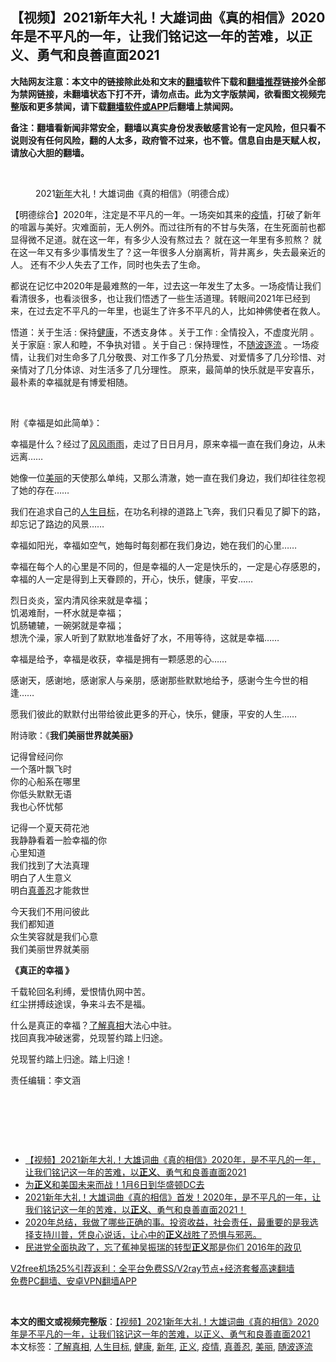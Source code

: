  <h2>【视频】2021新年大礼！大雄词曲《真的相信》2020年是不平凡的一年，让我们铭记这一年的苦难，以正义、勇气和良善直面2021</h2> <p class="notice"><b>大陆网友注意：本文中的链接除此处和文末的<a href="https://github.com/bannedbook/fanqiang" >翻墙</a>软件下载和<a href="https://github.com/killgcd/justmysocks/blob/master/README.md">翻墙推荐</a>链接外全部为禁网链接，未翻墙状态下打不开，请勿点击。此为文字版禁闻，欲看图文视频完整版和更多禁闻，请下载<a href="https://github.com/bannedbook/fanqiang">翻墙软件或APP</a>后翻墙上禁闻网。</p><p>备注：翻墙看新闻非常安全，翻墙以真实身份发表敏感言论有一定风险，但只看不说则没有任何风险，翻的人太多，政府管不过来，也不管。信息自由是天赋人权，请放心大胆的翻墙。</b></p>  <div class="entry"> <br /> <figure><figcaption class="wp-caption-text">2021<a href="https://www.bannedbook.org/bnews/tag/%E6%96%B0%E5%B9%B4/" class="st_tag internal_tag" rel="tag" title="标签 新年 下的日志">新年</a>大礼！大雄词曲《真的相信》（明德合成）</figcaption></figure> <p></p> <p>【明德综合】2020年，注定是不平凡的一年。一场突如其来的<a href="https://www.bannedbook.org/bnews/tag/%E7%96%AB%E6%83%85/" class="st_tag internal_tag" rel="tag" title="标签 疫情 下的日志">疫情</a>，打破了新年的喧嚣与美好。灾难面前，无人例外。而过往所有的不甘与失落，在生死面前也都显得微不足道。就在这一年，有多少人没有熬过去？ 就在这一年里有多煎熬？ 就在这一年又有多少事情发生了？这一年很多人分崩离析，背井离乡，失去最亲近的人。 还有不少人失去了工作，同时也失去了生命。 </p> <p></p> <p>都说在记忆中2020年是最难熬的一年，过去这一年发生了太多。一场疫情让我们看清很多，也看淡很多，也让我们悟透了一些生活道理。转眼间2021年已经到来，在过去定不平凡的一年里，也诞生了许多不平凡的人，比如神佛使者在救人。</p> <p> 悟道：关于生活 : 保持<a href="https://www.bannedbook.org/bnews/tag/%e5%81%a5%e5%ba%b7/" class="st_tag internal_tag" rel="tag" title="标签 健康 下的日志">健康</a>，不透支身体 。关于工作 : 全情投入，不虚度光阴 。关于家庭 : 家人和睦，不争执对错 。关于自己 : 保持理性，不<a href="https://www.bannedbook.org/bnews/tag/%E9%9A%8F%E6%B3%A2%E9%80%90%E6%B5%81/" class="st_tag internal_tag" rel="tag" title="标签 随波逐流 下的日志">随波逐流</a> 。一场疫情，让我们对生命多了几分敬畏、对工作多了几分热爱、对爱情多了几分珍惜、对亲情对了几分体谅、对生活多了几分理性。 原来，最简单的快乐就是平安喜乐，最朴素的幸福就是有博爱相随。</p> <p></p> <p>&nbsp;</p>  <p>附《幸福是如此简单》：</p> <p>幸福是什么？经过了<span class='wp_keywordlink'><a href="https://www.bannedbook.org/forum3/topic122.html" title="陈建国：十年风风雨雨" target="_blank">风风雨雨</a></span>，走过了日日月月，原来幸福一直在我们身边，从未远离……</p> <p>她像一位<a href="https://www.bannedbook.org/bnews/tag/%E7%BE%8E%E4%B8%BD/" class="st_tag internal_tag" rel="tag" title="标签 美丽 下的日志">美丽</a>的天使那么单纯，又那么清澈，她一直在我们身边，我们却往往忽视了她的存在……</p> <p>我们在追求自己的<a href="https://www.bannedbook.org/bnews/tag/%E4%BA%BA%E7%94%9F%E7%9B%AE%E6%A0%87/" class="st_tag internal_tag" rel="tag" title="标签 人生目标 下的日志">人生目标</a>，在功名利禄的道路上飞奔，我们只看见了脚下的路，却忘记了路边的风景……</p> <p>幸福如阳光，幸福如空气，她每时每刻都在我们身边，她在我们的心里……</p> <p>幸福在每个人的心里是不同的，但是幸福的人一定是快乐的，一定是心存感恩的，幸福的人一定是得到上天眷顾的，开心，快乐，健康，平安……</p> <p>烈日炎炎，室内清风徐来就是幸福；<br /> 饥渴难耐，一杯水就是幸福；<br /> 饥肠辘辘，一碗粥就是幸福；<br /> 想洗个澡，家人听到了默默地准备好了水，不用等待，这就是幸福……</p>  <p>幸福是给予，幸福是收获，幸福是拥有一颗感恩的心……</p> <p>感谢天，感谢地，感谢家人与亲朋，感谢那些默默地给予，感谢今生今世的相逢……</p> <p>愿我们彼此的默默付出带给彼此更多的开心，快乐，健康，平安的人生……</p> <p>附诗歌：《<b>我们美丽世界就美丽》</b></p> <p>记得曾经问你<br /> 一个落叶飘飞时<br /> 你的心船系在哪里<br /> 你低头默默无语<br /> 我也心怀忧郁</p> <p>记得一个夏天荷花池<br /> 我静静看着一脸幸福的你<br /> 心里知道<br /> 我们找到了大法真理<br /> 明白了人生意义<br /> 明白<a href="https://www.bannedbook.org/bnews/tag/%E7%9C%9F%E5%96%84%E5%BF%8D/" class="st_tag internal_tag" rel="tag" title="标签 真善忍 下的日志">真善忍</a>才能救世</p> <p>今天我们不用问彼此<br /> 我们都知道<br /> 众生笑容就是我们心意<br /> 我们美丽世界就美丽</p>  <p><b>《真正的幸福 》</b></p> <p>千载轮回名利缚，爱恨情仇网中苦。<br /> 红尘拼搏歧途误，争来斗去不是福。</p> <p>什么是真正的幸福？<a href="https://www.bannedbook.org/bnews/tag/%E4%BA%86%E8%A7%A3%E7%9C%9F%E7%9B%B8/" class="st_tag internal_tag" rel="tag" title="标签 了解真相 下的日志">了解真相</a>大法心中驻。<br /> 找回真我冲破迷雾，兑现誓约踏上归途。</p> <p>兑现誓约踏上归途。踏上归途！</p> <p>责任编辑：李文涵</p> <p>&nbsp;</p> <p>&nbsp;</p>  <p>&nbsp;</p> <ul class='op-related-articles' title='相关阅读'> <li><a href='https://www.bannedbook.org/bnews/comments/20210103/1459865.html' target='_blank'>【视频】2021新年大礼！大雄词曲《真的相信》2020年，是不平凡的一年，让我们铭记这一年的苦难，以<b>正义</b>、勇气和良善直面2021</a></li> <li><a href='https://www.bannedbook.org/bnews/ccpdope/20210101/1459022.html' target='_blank'>为<b>正义</b>和美国未来而战！1月6日到华盛顿DC去</a></li> <li><a href='https://www.bannedbook.org/bnews/cbnews/20210101/1458981.html' target='_blank'>2021新年大礼！大雄词曲《真的相信》首发！2020年，是不平凡的一年，让我们铭记这一年的苦难，以<b>正义</b>、勇气和良善直面2021！</a></li> <li><a href='https://www.bannedbook.org/bnews/bannedvideo/20201231/1458694.html' target='_blank'>2020年总结，我做了哪些正确的事。投资收益，社会责任，最重要的是我选择支持川普，凭良心说话，让心中的<b>正义</b>战胜了恐惧与邪恶。</a></li> <li><a href='https://www.bannedbook.org/bnews/taiwannews/20201229/1456829.html' target='_blank'>民进党全面执政了，忘了蕉神吴振瑞的转型<b>正义</b>那是你们 2016年的政见</a></li> </ul> <p class="texttj"> <a href="https://github.com/bannedbook/fanqiang/wiki/V2ray%E6%9C%BA%E5%9C%BA" target="_blank">V2free机场25%引荐返利：全平台免费SS/V2ray节点+经济套餐高速翻墙</a><br/> <a href="https://github.com/bannedbook/fanqiang/wiki/%E7%A6%81%E9%97%BB%E7%BD%91%E5%AE%89%E5%8D%93%E7%BF%BB%E5%A2%99%E6%96%B0%E9%97%BBAPP" target="_blank">免费PC翻墙、安卓VPN翻墙APP</a></p><p>&nbsp;</p><a name='sharetosocial'></a>       <div><b>本文的图文或视频完整版</b>：<a href='https://www.bannedbook.org/bnews/comments/20210103/1459888.html'>【视频】2021新年大礼！大雄词曲《真的相信》2020年是不平凡的一年，让我们铭记这一年的苦难，以正义、勇气和良善直面2021</a></div>  </div><!--END ENTRY--> <div class="postfooter"> <div>本文标签：<a href="https://www.bannedbook.org/bnews/tag/%E4%BA%86%E8%A7%A3%E7%9C%9F%E7%9B%B8/" rel="tag">了解真相</a>, <a href="https://www.bannedbook.org/bnews/tag/%E4%BA%BA%E7%94%9F%E7%9B%AE%E6%A0%87/" rel="tag">人生目标</a>, <a href="https://www.bannedbook.org/bnews/tag/%e5%81%a5%e5%ba%b7/" rel="tag">健康</a>, <a href="https://www.bannedbook.org/bnews/tag/%E6%96%B0%E5%B9%B4/" rel="tag">新年</a>, <a href="https://www.bannedbook.org/bnews/tag/%E6%AD%A3%E4%B9%89/" rel="tag">正义</a>, <a href="https://www.bannedbook.org/bnews/tag/%E7%96%AB%E6%83%85/" rel="tag">疫情</a>, <a href="https://www.bannedbook.org/bnews/tag/%E7%9C%9F%E5%96%84%E5%BF%8D/" rel="tag">真善忍</a>, <a href="https://www.bannedbook.org/bnews/tag/%E7%BE%8E%E4%B8%BD/" rel="tag">美丽</a>, <a href="https://www.bannedbook.org/bnews/tag/%E9%9A%8F%E6%B3%A2%E9%80%90%E6%B5%81/" rel="tag">随波逐流</a></div>  </div><!--END POSTFOOTER--> 